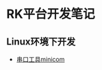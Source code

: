 # RK平台开发笔记
## Linux环境下开发
* [串口工具minicom](https://github.com/Jesse-Lam/rk_notes/tree/master/tools/minicom)
